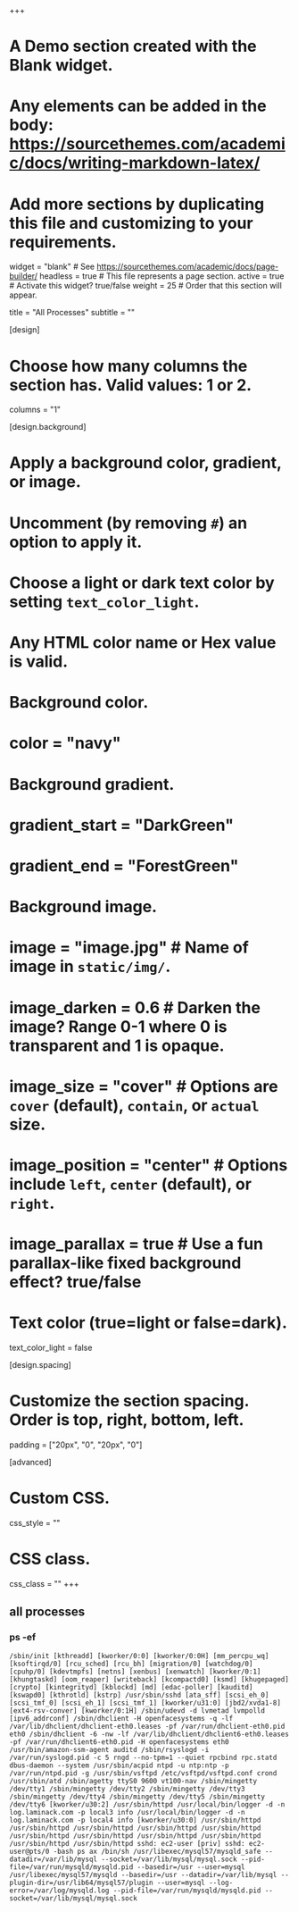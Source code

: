 +++
# A Demo section created with the Blank widget.
# Any elements can be added in the body: https://sourcethemes.com/academic/docs/writing-markdown-latex/
# Add more sections by duplicating this file and customizing to your requirements.

widget = "blank"  # See https://sourcethemes.com/academic/docs/page-builder/
headless = true  # This file represents a page section.
active = true  # Activate this widget? true/false
weight = 25  # Order that this section will appear.

title = "All Processes"
subtitle = ""

[design]
  # Choose how many columns the section has. Valid values: 1 or 2.
  columns = "1"

[design.background]
  # Apply a background color, gradient, or image.
  #   Uncomment (by removing `#`) an option to apply it.
  #   Choose a light or dark text color by setting `text_color_light`.
  #   Any HTML color name or Hex value is valid.

  # Background color.
  # color = "navy"
  
  # Background gradient.
  # gradient_start = "DarkGreen"
  # gradient_end = "ForestGreen"
  
  # Background image.
  # image = "image.jpg"  # Name of image in `static/img/`.
  # image_darken = 0.6  # Darken the image? Range 0-1 where 0 is transparent and 1 is opaque.
  # image_size = "cover"  #  Options are `cover` (default), `contain`, or `actual` size.
  # image_position = "center"  # Options include `left`, `center` (default), or `right`.
  # image_parallax = true  # Use a fun parallax-like fixed background effect? true/false
  
  # Text color (true=light or false=dark).
  text_color_light = false

[design.spacing]
  # Customize the section spacing. Order is top, right, bottom, left.
  padding = ["20px", "0", "20px", "0"]

[advanced]
 # Custom CSS. 
 css_style = ""
 
 # CSS class.
 css_class = ""
+++
## all processes
### ps -ef 
`
/sbin/init
[kthreadd]
[kworker/0:0]
[kworker/0:0H]
[mm_percpu_wq]
[ksoftirqd/0]
[rcu_sched]
[rcu_bh]
[migration/0]
[watchdog/0]
[cpuhp/0]
[kdevtmpfs]
[netns]
[xenbus]
[xenwatch]
[kworker/0:1]
[khungtaskd]
[oom_reaper]
[writeback]
[kcompactd0]
[ksmd]
[khugepaged]
[crypto]
[kintegrityd]
[kblockd]
[md]
[edac-poller]
[kauditd]
[kswapd0]
[kthrotld]
[kstrp]
/usr/sbin/sshd
[ata_sff]
[scsi_eh_0]
[scsi_tmf_0]
[scsi_eh_1]
[scsi_tmf_1]
[kworker/u31:0]
[jbd2/xvda1-8]
[ext4-rsv-conver]
[kworker/0:1H]
/sbin/udevd -d
lvmetad
lvmpolld
[ipv6_addrconf]
/sbin/dhclient -H openfacesystems -q -lf /var/lib/dhclient/dhclient-eth0.leases -pf /var/run/dhclient-eth0.pid eth0
/sbin/dhclient -6 -nw -lf /var/lib/dhclient/dhclient6-eth0.leases -pf /var/run/dhclient6-eth0.pid -H openfacesystems eth0
/usr/bin/amazon-ssm-agent
auditd
/sbin/rsyslogd -i /var/run/syslogd.pid -c 5
rngd --no-tpm=1 --quiet
rpcbind
rpc.statd
dbus-daemon --system
/usr/sbin/acpid
ntpd -u ntp:ntp -p /var/run/ntpd.pid -g
/usr/sbin/vsftpd /etc/vsftpd/vsftpd.conf
crond
/usr/sbin/atd
/sbin/agetty ttyS0 9600 vt100-nav
/sbin/mingetty /dev/tty1
/sbin/mingetty /dev/tty2
/sbin/mingetty /dev/tty3
/sbin/mingetty /dev/tty4
/sbin/mingetty /dev/tty5
/sbin/mingetty /dev/tty6
[kworker/u30:2]
/usr/sbin/httpd
/usr/local/bin/logger -d -n log.laminack.com -p local3 info
/usr/local/bin/logger -d -n log.laminack.com -p local4 info
[kworker/u30:0]
/usr/sbin/httpd
/usr/sbin/httpd
/usr/sbin/httpd
/usr/sbin/httpd
/usr/sbin/httpd
/usr/sbin/httpd
/usr/sbin/httpd
/usr/sbin/httpd
/usr/sbin/httpd
/usr/sbin/httpd
/usr/sbin/httpd
sshd: ec2-user [priv]
sshd: ec2-user@pts/0
-bash
ps ax
/bin/sh /usr/libexec/mysql57/mysqld_safe --datadir=/var/lib/mysql --socket=/var/lib/mysql/mysql.sock --pid-file=/var/run/mysqld/mysqld.pid --basedir=/usr --user=mysql
/usr/libexec/mysql57/mysqld --basedir=/usr --datadir=/var/lib/mysql --plugin-dir=/usr/lib64/mysql57/plugin --user=mysql --log-error=/var/log/mysqld.log --pid-file=/var/run/mysqld/mysqld.pid --socket=/var/lib/mysql/mysql.sock
`
